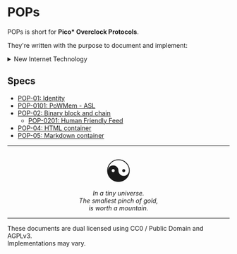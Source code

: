 POPs
====


POPs is short for **Pico\* Overclock Protocols**.  

They're written with the purpose to document and implement:
<details>
<summary>New Internet Technology</summary>
<li>Feeds create blocks</li>
<li>Transports transfer blocks</li>
<li>Silos store blocks</li>
<li>Bootloaders run blocks</li>
</details>

## Specs
<!-- - [POP-00: Truth](./POP-00.md) -->
- [POP-01: Identity](./POP-01.md)
- [POP-0101: PoWMem - ASL](./POP-0101.md)
- [POP-02: Binary block and chain](./POP-02.md)
  - [POP-0201: Human Friendly Feed](./POP-0201.md)
- [POP-04: HTML container](./POP-04.md)
- [POP-05: Markdown container](./POP-05.md)

---
<div style="font-size: 5em; text-align: center">☯️</div>
<em style="display: block; text-align:center">In a tiny universe.<br/> The smallest pinch of gold,<br/> is worth a mountain.</em>

---

These documents are dual licensed using CC0 / Public Domain and AGPLv3.  
Implementations may vary.
<!-- Belief systems are nice, everyone should have one. -->
